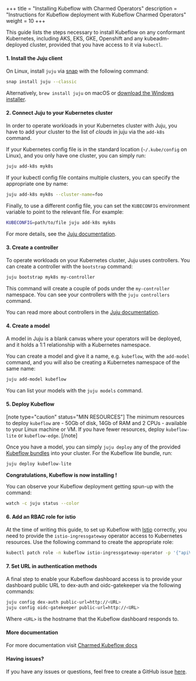 +++
title = "Installing Kubeflow with Charmed Operators"
description = "Instructions for Kubeflow deployment with Kubeflow Charmed Operators"
weight = 10
+++

This guide lists the steps necessary to install Kubeflow on any conformant Kubernetes, including AKS, EKS, GKE, Openshift and any kubeadm-deployed cluster,  provided that you have access to it via `kubectl`. 

#### 1. Install the Juju client

On Linux, install `juju` via [snap](https://snapcraft.io/docs/installing-snapd) with the following command:

```bash
snap install juju --classic
```

Alternatively,  `brew install juju` on macOS or [download the Windows installer](https://launchpad.net/juju/2.8/2.8.5/+download/juju-setup-2.8.5-signed.exe). 

#### 2. Connect Juju to your Kubernetes cluster

In order to operate workloads in your Kubernetes cluster with Juju, you have to add your cluster to the list of *clouds* in juju via the `add-k8s` command.

If your Kubernetes config file is in the standard location (`~/.kube/config` on Linux), and you only have one cluster, you can simply run:

```bash
juju add-k8s myk8s
```
If your kubectl config file contains multiple clusters, you can specify the appropriate one by name:

```bash
juju add-k8s myk8s --cluster-name=foo
```
Finally, to use a different config file, you can set the `KUBECONFIG` environment variable to point to the relevant file. For example:

```bash
KUBECONFIG=path/to/file juju add-k8s myk8s
```
For more details, see the [Juju documentation](https://juju.is/docs/clouds).

#### 3. Create a controller

To operate workloads on your Kubernetes cluster, Juju uses controllers. You can create a controller with the  `bootstrap`  command:

```bash
juju bootstrap myk8s my-controller
```

This command will create a couple of pods under the `my-controller` namespace. You can see your controllers with the `juju controllers` command.

You can read more about controllers in the [Juju documentation](https://juju.is/docs/creating-a-controller).

#### 4. Create a model

A model in Juju is a blank canvas where your operators will be deployed, and it holds a 1:1 relationship with a Kubernetes namespace.

You can create a model and give it a name, e.g. `kubeflow`, with the `add-model` command, and you will also be creating a Kubernetes namespace of the same name:

```bash
juju add-model kubeflow
```
You can list your models with the `juju models` command.

#### 5. Deploy Kubeflow

[note type="caution" status="MIN RESOURCES"]
The minimum resources to deploy `kubeflow` are - 50Gb of disk, 14Gb of RAM and 2 CPUs - available to your Linux machine or VM. 
If you have fewer resources, deploy `kubeflow-lite` or `kubeflow-edge`.
[/note]

Once you have a model, you can simply `juju deploy` any of the provided [Kubeflow bundles](https://charmed-kubeflow.io/docs/operators-and-bundles) into your cluster. For the Kubeflow lite bundle, run:

```bash
juju deploy kubeflow-lite
```

**Congratulations, Kubeflow is now installing !**

You can observe your Kubeflow deployment getting spun-up with the command:

```bash
watch -c juju status --color
```

#### 6. Add an RBAC role for istio

At the time of writing this guide, to set up Kubeflow with [Istio](https://istio.io) correctly, you need to provide the `istio-ingressgateway` operator access to Kubernetes resources. Use the  following command to create the appropriate role:

```bash
kubectl patch role -n kubeflow istio-ingressgateway-operator -p '{"apiVersion":"rbac.authorization.k8s.io/v1","kind":"Role","metadata":{"name":"istio-ingressgateway-operator"},"rules":[{"apiGroups":["*"],"resources":["*"],"verbs":["*"]}]}'
```

#### 7. Set URL in authentication methods 

A final step to enable your Kubeflow dashboard access is to provide your dashboard public URL to dex-auth and oidc-gatekeeper via the following commands:

```bash
juju config dex-auth public-url=http://<URL>
juju config oidc-gatekeeper public-url=http://<URL>
```

Where `<URL>` is the hostname that the Kubeflow dashboard responds to. 

#### More documentation

For more documentation visit [Charmed Kubeflow docs](https://charmed-kubeflow.io/docs)

#### Having issues?

If you have any issues or questions, feel free to create a GitHub issue [here](https://github.com/juju-solutions/bundle-kubeflow/issues).
